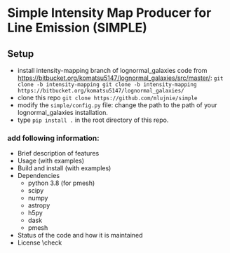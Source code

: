 # Simple Intensity Map Producer for Line Emission (SIMPLE)

## Setup
* install intensity-mapping branch of lognormal_galaxies code from https://bitbucket.org/komatsu5147/lognormal_galaxies/src/master/: `git clone -b intensity-mapping git clone -b intensity-mapping https://bitbucket.org/komatsu5147/lognormal_galaxies/`
* clone this repo 
    `git clone https://github.com/mlujnie/simple`
* modify the `simple/config.py` file: change the path to the path of your lognormal_galaxies installation.
* type `pip install .` in the root directory of this repo.

### add following information: 
* Brief description of features
* Usage (with examples)
* Build and install (with examples)
* Dependencies
    * python 3.8 (for pmesh)
    * scipy
    * numpy
    * astropy
    * h5py
    * dask
    * pmesh
* Status of the code and how it is maintained
* License \check
